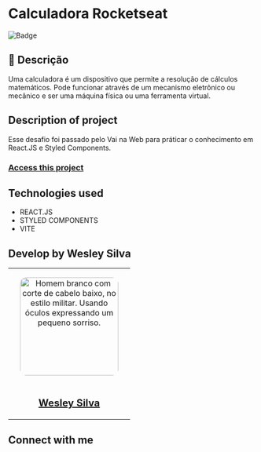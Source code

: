# Calculadora Rocketseat

![Badge](http://img.shields.io/static/v1?label=STATUS&message=CONCLUIDO&color=GREEN&style=for-the-badge)

## 📄 Descrição

Uma calculadora é um dispositivo que permite a resolução de cálculos matemáticos. Pode funcionar através de um mecanismo eletrônico ou mecânico e ser uma máquina física ou uma ferramenta virtual.

## Description of project

Esse desafio foi passado pelo Vai na Web para práticar o conhecimento em React.JS e Styled Components.

### <a href="[https://](https://github.com/wesley-silv/Calculator-React-JS)">Access this project</a>

## Technologies used

- REACT.JS
- STYLED COMPONENTS
- VITE 


## Develop by Wesley Silva

<table>
  <tr>
    <td align="center">
      <a href="https://github.com/wesley-silv">
        <img src="https://github.com/wesley-silv.png" style="width:200px; border-radius: .8rem; margin: 1rem;" alt="Homem branco com corte de cabelo baixo, no estilo militar. Usando óculos expressando um pequeno sorriso."/><br>
        <sub>
          <h2>Wesley Silva</h2>
        </sub>
      </a>
    </td>
  </tr>
</table>

## Connect with me

